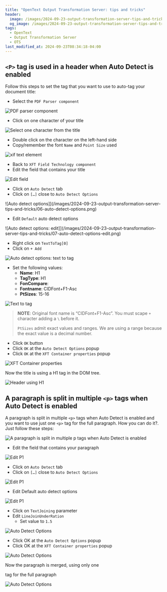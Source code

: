 ```yaml
---
title: "OpenText Output Transformation Server: tips and tricks"
header:
  image: /images/2024-09-23-output-transformation-server-tips-and-tricks/01-p-tag-used-in-header.png
  og_image: /images/2024-09-23-output-transformation-server-tips-and-tricks/01-p-tag-used-in-header.png
tags:
  - OpenText
  - Output Transformation Server
  - OTS
last_modified_at: 2024-09-23T08:34:18-04:00
---
```


## `<P>` tag is used in a header  when Auto Detect is enabled

Follow this steps to set the tag that you want to use to auto-tag your document title:
 
 - Select the `PDF Parser component`

![PDF parser component](/images/2024-09-23-output-transformation-server-tips-and-tricks/02-pdf-parser-component.png)

 - Click on one character of your title

![Select one character from the title](/images/2024-09-23-output-transformation-server-tips-and-tricks/03-select-one-character-from-the-title.png)

 - Double click on the character on the left-hand side
 - Copy/remember the font `Name` and `Point Size` used

![xif text element](/images/2024-09-23-output-transformation-server-tips-and-tricks/04-xif-text-element.png)

 - Back to `XFT Field Technology component`
 - Edit the field that contains your title

![Edit field](/images/2024-09-23-output-transformation-server-tips-and-tricks/05-edit-field.png)

 - Click on `Auto Detect` tab
 - Click on `[…]` close to `Auto Detect Options`

![Auto detect options]](/images/2024-09-23-output-transformation-server-tips-and-tricks/06-auto-detect-options.png)

 - Edit `Default` auto detect options

![Auto detect options: edit]](/images/2024-09-23-output-transformation-server-tips-and-tricks/07-auto-detect-options-edit.png)

 - Right click on `TextToTag[0]`
 - Click on `+ Add`

![Auto detect options: text to tag](/images/2024-09-23-output-transformation-server-tips-and-tricks/08-auto-detect-options-text-to-tag.png)

 - Set the following values:
    - **Name**: H1
    - **TagType**: H1
    - **FonCompare**:
    - **Fontname**: CIDFont\+F1-Asc
    - **PtSizes**: 15-16

![Text to tag](/images/2024-09-23-output-transformation-server-tips-and-tricks/09-text-to-tag.png)


> **NOTE**: Original font name is “CIDFont+F1-Asc”. You must  scape `+` character adding a `\` before it.
>
> `PtSizes` admit exact values and ranges. We are using a range because the exact value is a decimal number.

 - Click `OK` button
 - Click `OK` at the `Auto Detect Options` popup
 - Click `OK` at the `XFT Container properties` popup

![XFT Container properties](/images/2024-09-23-output-transformation-server-tips-and-tricks/10-xft-container-properties.png)

Now the title is using a H1 tag in the DOM tree.

![Header using H1](/images/2024-09-23-output-transformation-server-tips-and-tricks/11-header-using-h1.png)

## A paragraph is split in multiple `<p>` tags when Auto Detect is enabled

A paragraph is split in multiple `<p>` tags when Auto Detect is enabled and you want to use just one `<p>` tag for the full paragraph. 
How you can do it?. Just follow these steps:

![A paragraph is split in multiple p tags when Auto Detect is enabled](/images/2024-09-23-output-transformation-server-tips-and-tricks/12-paragraph-is-split-in-multiple-p-tags-when-auto-detect-is-enabled.png)

 - Edit the field that contains your paragraph

![Edit P1](/images/2024-09-23-output-transformation-server-tips-and-tricks/13-edit-p1.png)

 - Click on `Auto Detect` tab
 - Click on `[…]` close to `Auto Detect Options`

![Edit P1](/images/2024-09-23-output-transformation-server-tips-and-tricks/13a-xft-container-properties.png)

 - Edit Default auto detect options

![Edit P1](/images/2024-09-23-output-transformation-server-tips-and-tricks/13b-auto-detect-options.png)

 - Click on `TextJoining` parameter
 - Edit `LineJoinUnderRation`
   - Set value to `1.5` 

![Auto Detect Options](/images/2024-09-23-output-transformation-server-tips-and-tricks/14-auto-detect-options-textjoininig.png)

 - Click OK at the `Auto Detect Options` popup
 - Click OK at the `XFT Container properties` popup

![Auto Detect Options](/images/2024-09-23-output-transformation-server-tips-and-tricks/14a-xft-container-properties.png)

Now the paragraph is merged, using only one <p> tag for the full paragraph

![Auto Detect Options](/images/2024-09-23-output-transformation-server-tips-and-tricks/15-paragraph-merged.png)









